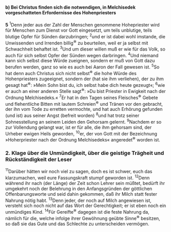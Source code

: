 #### b) Bei Christus finden sich die notwendigen, in Melchisedek vorgeschatteten Erfordernisse des Hohenpriesters

__5__
<sup>1</sup>Denn jeder aus der Zahl der Menschen genommene Hohepriester wird für Menschen zum Dienst vor Gott eingesetzt, um teils unblutige, teils blutige Opfer für Sünden darzubringen;
<sup>2</sup>und er ist dabei wohl imstande, die Unwissenden und Irrenden billig<sup title="oder: mit Nachsicht">&#x2732;</sup> zu beurteilen, weil er ja selbst mit Schwachheit behaftet ist.
<sup>3</sup>Und um dieser willen muß er wie für das Volk, so auch für sich selbst Opfer der Sünden wegen darbringen.
<sup>4</sup>Und niemand kann sich selbst diese Würde zueignen, sondern er muß von Gott dazu berufen werden, ganz so wie es auch bei Aaron der Fall gewesen ist.
<sup>5</sup>So hat denn auch Christus sich nicht selbst<sup title="= eigenmächtig">&#x2732;</sup> die hohe Würde des Hohenpriesters zugeeignet, sondern der (hat sie ihm verliehen), der zu ihm gesagt hat<sup title="Ps 2,7">&#x2732;</sup>: »Mein Sohn bist du, ich selbst habe dich heute gezeugt«;
<sup>6</sup>wie er auch an einer anderen Stelle sagt<sup title="Ps 110,4">&#x2732;</sup>: »Du bist Priester in Ewigkeit nach der Ordnung Melchisedeks.«
<sup>7</sup>Er hat in den Tagen seines Fleisches<sup title="= Erdenlebens">&#x2732;</sup> Gebete und flehentliche Bitten mit lautem Schreien<sup title="= Klageruf">&#x2732;</sup> und Tränen vor den gebracht, der ihn vom Tode zu erretten vermochte, und hat auch Erhörung gefunden (und ist) aus seiner Angst (befreit worden)
<sup>8</sup>und hat trotz seiner Sohnesstellung an seinem Leiden den Gehorsam gelernt.
<sup>9</sup>Nachdem er so zur Vollendung gelangt war, ist er für alle, die ihm gehorsam sind, der Urheber ewigen Heils geworden,
<sup>10</sup>er, der von Gott mit der Bezeichnung »Hoherpriester nach der Ordnung Melchisedeks« angeredet<sup title="oder: begrüßt">&#x2732;</sup> worden ist.

### 2. Klage über die Unmündigkeit, über die geistige Trägheit und Rückständigkeit der Leser

<sup>11</sup>Darüber hätten wir noch viel zu sagen, doch es ist schwer, euch das klarzumachen, weil eure Fassungskraft stumpf geworden ist.
<sup>12</sup>Denn während ihr nach (der Länge) der Zeit schon Lehrer sein müßtet, bedürft ihr umgekehrt noch der Belehrung in den Anfangsgründen der göttlichen Offenbarungsworte und seid dahin gekommen, daß ihr Milch statt fester Nahrung nötig habt.
<sup>13</sup>Denn jeder, der noch auf Milch angewiesen ist, versteht sich noch nicht auf das Wort der Gerechtigkeit; er ist eben noch ein unmündiges Kind.
<sup>14</sup>Für Gereifte<sup title="oder: Vollkommene, d.h. Erwachsene">&#x2732;</sup> dagegen ist die feste Nahrung da, nämlich für die, welche infolge ihrer Gewöhnung geübte Sinne<sup title="= Sinneswerkzeuge">&#x2732;</sup> besitzen, so daß sie das Gute und das Schlechte zu unterscheiden vermögen.